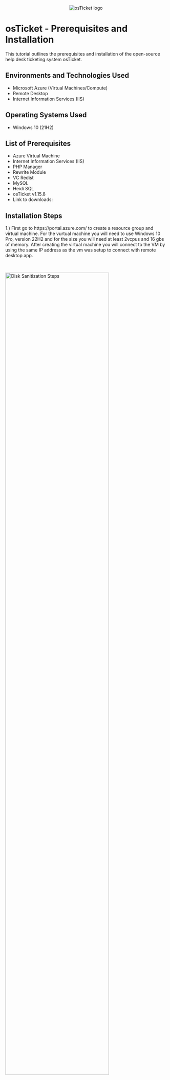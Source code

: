 <p align="center">
<img src="https://i.imgur.com/Clzj7Xs.png" alt="osTicket logo"/>
</p>

<h1>osTicket - Prerequisites and Installation</h1>
This tutorial outlines the prerequisites and installation of the open-source help desk ticketing system osTicket.<br />



<h2>Environments and Technologies Used</h2>

- Microsoft Azure (Virtual Machines/Compute)
- Remote Desktop
- Internet Information Services (IIS)

<h2>Operating Systems Used </h2>

- Windows 10</b> (21H2)

<h2>List of Prerequisites</h2>

- Azure Virtual Machine
- Internet Information Services (IIS)
- PHP Manager
- Rewrite Module
- VC Redist
- MySQL
- Heidi SQL
- osTicket v1.15.8
- Link to downloads:

<h2>Installation Steps</h2>
1.) First go to https://portal.azure.com/ to create a resource group and virtual machine.
For the vurtual machine you will need to use Windows 10 Pro, version 22H2 and for the size you will need at least 2vcpus and 16 gbs of memory.
After creating the virtual machine you will connect to the VM by using the same IP address as the vm was setup to connect with remote desktop app.
</p>
<br />

<p>
  
<p>

  
  <img src="https://github.com/CynthiaBrady/osticket-prereqs/assets/160746865/52c26df6-a890-4068-9177-3cf6b5946b7a" height="80%" width="80%" alt="Disk Sanitization Steps"/>
</p>
 <img src="https://github.com/CynthiaBrady/osticket-prereqs/assets/160746865/4798867e-b47e-42ae-b5e0-17eaa74b626e" height="80%" width="80%" alt="Disk Sanitization Steps"/> 

</p>




<p>


 


  <img src="https://github.com/CynthiaBrady/osticket-prereqs/assets/160746865/7f11d9d3-9fa6-44e6-92a0-563dc37aa441" height="80%" width="80%" alt="Disk Sanitization Steps"/>
</p>
<p>

  2.)After pasting the IP address in remote desktop log in with the user name and password that you used when you created your VM.  </p>
<br />

<p>

  
  <img src="https://github.com/CynthiaBrady/osticket-prereqs/assets/160746865/dd081a73-13a6-4de0-b590-ad259e89403d" height="80%" width="80%" alt="Disk Sanitization Steps"/>
</p>
<p>
3.) Once logged in the VM go to start menu, click run and type in control panel.  
</p>
<br />

<p>
<img src="https://github.com/CynthiaBrady/osticket-prereqs/assets/160746865/2085ba05-1b14-40eb-bd22-a4fa9bea5e55" height=" height="80%" width="80%" alt="Disk Sanitization Steps"/>
</p>
<p>
4.) From control panel click on programs. 
</p>
<br />


<img src="https://github.com/CynthiaBrady/osticket-prereqs/assets/160746865/bd5bac3a-28da-454e-aca1-4045a2b98637" height="80%" width="80%" alt="Disk Sanitization Steps"/>
</p>
<p>
5.) In programs you will click on Window features on or off.
</p>
<br />


<img src="https://github.com/CynthiaBrady/osticket-prereqs/assets/160746865/4def1848-cc74-4879-824e-7ea73503052f" height="80%" width="80%" alt="Disk Sanitization Steps"/>
</p>
<p>
6.)You will Install/Enable in Windows with CGI and Common HTTP Features.
 
-World Wide Web Services->Application Development Features->
  
 - [X]CGI
  
 - [X]Common HTTP Features (make sure all features are selected.)
</p>
<br />


<img src="https://github.com/CynthiaBrady/osticket-prereqs/assets/160746865/d266cc7b-d624-441c-ad61-509cc5e88fc2" height="80%" width="80%" alt="Disk Sanitization Steps"/>
</p>
<p>

</p>
<br />

<img src="https://github.com/CynthiaBrady/osticket-prereqs/assets/160746865/774b678b-8668-4b4a-a232-3ca8b8aa05fc" height="80%" width="80%" alt="Disk Sanitization Steps"/>
</p>
<p>
7.)To make sure ISS is installed you can open a web brower and type in 127.0.0.1 and the page should look like this. 
</p>
<br />

</p>
<br />


<img src="https://github.com/CynthiaBrady/osticket-prereqs/assets/160746865/5d16c692-1953-4a8f-9171-7d03a7f83e49" height="80%" width="80%" alt="Disk Sanitization Steps"/>
</p>
<p>
8.)From the Installation Files,download and install PHP Mananger for IIS (PHPManagerForIIS_V1/5.0.msi) To install go through the wizard install and complete the install. 
 
9.)From the Intallation Files, download Rewrite Module(rewrite_en-US.msi) right click and install.

10.)Create a folder in the C Drive named PHP

11.)From the Installation Files,download and PHP 7.3.8 (php-7.3.8-nts-Win32-VC15-X86.zip) and unzip the contents into C:\PHP

!! ATTENTION!! if this appears,close to "keep" the file:


<img src="https://github.com/CynthiaBrady/osticket-prereqs/assets/160746865/ff46864c-9eeb-4247-a41c-9033115f3ef1" height="80%" width="80%" alt="Disk Sanitization Steps"/>
</p>
<p>
12.)Once downloaded then you right click on the file and click extract all into folder PHP folder on the C drive.
</p>
<br />

</p>
<br />

<img src="https://github.com/CynthiaBrady/osticket-prereqs/assets/160746865/426a411e-4ea8-469b-aff4-688a02e4fee6" height="80%" width="80%" alt="Disk Sanitization Steps"/>
</p>
<p>
13.From the installation files download and intall VC_redist.x86.exe. Right click and go through the wizard.
</p>
<br />

14.From the intallation files download and install MySQL 5.5.62 (mysql-5.5.62-win32.msi)
  
   Run the setup wizard: Typical Setup->Launch Configuration Wizard ( after install) ->Standard Configuration->
   
<img src="https://github.com/CynthiaBrady/osticket-prereqs/assets/160746865/63b46af3-160a-460e-bb5d-cd8dd06bc9b8" height="80%" width="80%" alt="Disk Sanitization Steps"/>
</p>
<p>

  
</p>
<br />


<img src="https://github.com/CynthiaBrady/osticket-prereqs/assets/160746865/c2517379-def7-4f4c-8d90-a4316d513aa6" height="80%" width="80%" alt="Disk Sanitization Steps"/>
</p>
<p>

</p>
<br />


</p>
<br />

Make a new root password: Password1
</p>
<p>
<img src="https://github.com/CynthiaBrady/osticket-prereqs/assets/160746865/613026cf-b242-465d-ad85-9ba9850a343b" height="80%" width="80%" alt="Disk Sanitization Steps"/>
</p>
<p>
Execute the process to the next page.
</p>
<br />


<img src="https://github.com/CynthiaBrady/osticket-prereqs/assets/160746865/36968d80-da5f-4be5-9134-21a415ffce7e" height="80%" width="80%" alt="Disk Sanitization Steps"/>
</p>
<p>
15. After all files are installed go to search bar and type IIS and right click IIS to run as administrator. The progarm page should look this. 
</p>
<br />


<img src="https://github.com/CynthiaBrady/osticket-prereqs/assets/160746865/152a884c-eca5-4cac-be13-cc642d91d05f" height="80%" width="80%" alt="Disk Sanitization Steps"/>
</p>
<p>
16. To register PHP double click on PHP Manager.
</p>
<br />


<img src="https://github.com/CynthiaBrady/osticket-prereqs/assets/160746865/6b45fa51-dec9-4875-b98f-99c232e74eb7" height="80%" width="80%" alt="Disk Sanitization Steps"/>
</p>
<p>
17.Click on Register new PHP version. 
</p>
<br />


<img src="https://github.com/CynthiaBrady/osticket-prereqs/assets/160746865/93d541f5-ea4a-45f9-b108-846c446987dc" height="80%" width="80%" alt="Disk Sanitization Steps"/>
</p>
<p>
18. Go to C Drive -> PHP -> click on PHP-cgi file. 
</p>
<br />


<img src="https://github.com/CynthiaBrady/osticket-prereqs/assets/160746865/51acac5d-3ecf-4efb-9028-f02b6f4fb943" height="80%" width="80%" alt="Disk Sanitization Steps"/>
</p>
<p>

</p>
<br />


<img src="https://github.com/CynthiaBrady/osticket-prereqs/assets/160746865/78bda78f-2c6c-418d-a2d4-055557cccdb8k" height="80%" width="80%" alt="Disk Sanitization Steps"/>
</p>
<p>
19.) Restart ISS server
</p>
<br />
  
  
<img src="https://github.com/CynthiaBrady/osticket-prereqs/assets/160746865/b90b01db-1fc5-4203-b47c-f85b47030f48" height="80%" width="80%" alt="Disk Sanitization Steps"/>
</p>
<p>
20.Download and Install osTicket v1.15.8- from installation Files.
  
  -Exract and copy the "upload" folder into the c:\inetpub\wwwroot
 
  -withen c:\inetpub\root, Rename "upload"to "osTicket"

  Reload IIS again.
</p>
<br />  
  
21.On IIS go to sites -> Default -> osTicket -On the right,click "Browser *:80"
</p>
<br />      
    
<img src="https://github.com/CynthiaBrady/osticket-prereqs/assets/160746865/364ea0a2-3392-4f72-97b5-7ba23f85a66c" height="80%" width="80%" alt="Disk Sanitization Steps"/>
</p>
<p>
22. You should see a page like this and that means osTicket is working. 

  Some extensions are not enabled,
</p>
<br />      
    
  
<img src="https://github.com/CynthiaBrady/osticket-prereqs/assets/160746865/2b2b3ef5-07e6-4ba3-a8e0-a665c92edb52" height="80%" width="80%" alt="Disk Sanitization Steps"/>
</p>
<p>
23. To enable the extenstions- Go back to IIS,sites->Default->osTicket-Double click PHP manager- Click "Enable or disable an extension"

   
</p>
<br />      
        
<img src="https://github.com/CynthiaBrady/osticket-prereqs/assets/160746865/b6b902b8-a1a0-4b24-a446-458386543729" height="80%" width="80%" alt="Disk Sanitization Steps"/>
</p>
<p>

<br />      
          
  
<img src="https://github.com/CynthiaBrady/osticket-prereqs/assets/160746865/b044645a-681d-40f8-85d5-ffe1c73f932c" height="80%" width="80%" alt="Disk Sanitization Steps"/>
</p>
<p>
24. Enable all three extensions:
 
  -Enable: php-imap.dll
  
  -Enable: php_intl.dll
 
  -Enable: php_opcache.dll

  Refresh the osTicket site in your browse,observe the changes
</p>
<br />        
  
  
<img src="https://github.com/CynthiaBrady/osticket-prereqs/assets/160746865/402cf2ee-8afd-4836-be36-635e71670b86" height="80%" width="80%" alt="Disk Sanitization Steps"/>
</p>
<p>

</p>
<br />          
  
<img src="https://github.com/CynthiaBrady/osticket-prereqs/assets/160746865/b660b284-3928-42ca-bcee-96bdb94c5ea0" height="80%" width="80%" alt="Disk Sanitization Steps"/>
</p>
<p>
25. After extensions are enabled in ISS we will go to rename one of the files in osTicket folder. 
  
  Open up C;\inetpub\wwwroot\osTicket\osticket\include\ost-config.php and rename the ost-sampleconfig.php to ost-config.php
</p>
<br />          
  
  
<img src="https://github.com/CynthiaBrady/osticket-prereqs/assets/160746865/430bb161-b1af-43c9-9ee9-46fc05c6509f" height="80%" width="80%" alt="Disk Sanitization Steps"/>
</p>
<p
</p>
<br />            
  
  <img src="https://github.com/CynthiaBrady/osticket-prereqs/assets/160746865/1e5b08cc-6674-46ff-9409-717e9058803f" height="80%" width="80%" alt="Disk Sanitization Steps"/>
</p>
<p>
26. Now we are going to assign permissions right click, the file and go to properties.
  
  Then click on security,click on advance. 
  
</p>
<br />              
  
<img src="https://github.com/CynthiaBrady/osticket-prereqs/assets/160746865/46f65f8b-b73a-48ac-823b-b9f33df03b1a)"/>
</p>
<p>
27. Click on disable inheritance. 
</p>
<br />                
  
<img src="https://github.com/CynthiaBrady/osticket-prereqs/assets/160746865/006d4462-4dcf-43b5-bd42-73128f10607e"/>
</p>
<p>
28.Remove all inherited permissions from this object.
</p>
<br />                


<img src="https://github.com/CynthiaBrady/osticket-prereqs/assets/160746865/11df3a86-2688-4698-907f-f1747aeb2389"/>
</p>
<p>
29. Click add to add permissions. 
</p>
<br />                


<img src="https://github.com/CynthiaBrady/osticket-prereqs/assets/160746865/d914a294-d4ad-41a7-8d9c-9b4b3d7ccca3"/>
</p>
<p>
30. Select a principal and type in "Everyone" in the box. 
</p>
<br />                

<img src="https://github.com/CynthiaBrady/osticket-prereqs/assets/160746865/3ee9cea6-78bf-4d41-bb1f-5e4f6144dd63"/>
</p>
<p>
31.Click on Full Control so all the boxes are checked.
</p>
<br />                


<img src="https://github.com/CynthiaBrady/osticket-prereqs/assets/160746865/b3875262-2657-46b2-98d4-307cc46f9a06"/>
</p>
<p>
32.Click and apply.
</p>
<br />                


<img src="https://github.com/CynthiaBrady/osticket-prereqs/assets/160746865/a47720d3-7ea5-4a35-a92c-71a817e3aeef"/>
</p>
<p>
33.Now go over to the osTicket setup page and (click continue). Fill out the Systems settings and Admin User. Don't forget your chosen password.

  - Name HelpDesk

- Default email (receives email from customers)

34. To set up the database setting at the bottom of the page we need to download and install HeidiSQL from the installation files. 



</p>
<br />                


<img src="https://github.com/CynthiaBrady/osticket-prereqs/assets/160746865/ee2cae1b-a7df-4961-af88-7006111fc587"/>
</p>
<p>
35.Once the program is open we will create a new connection to the database. 
</p>
<br />                


<img src="https://github.com/CynthiaBrady/osticket-prereqs/assets/160746865/2bb124bf-ce31-4a30-820d-9101ffa59845"/>
</p>
<p>
36. For the username use root and for the password use Password1.
</p>
<br />                


<img src="https://github.com/CynthiaBrady/osticket-prereqs/assets/160746865/56fb426f-ec1f-41a0-ba61-cdf941571816"/>
</p>
<p>
37.Connected to the session and now we can go back to the finish setting up Database setting. In the Database Settings type in root for the username and Password1 for the password.
  
  Now we are going to create a new database in HiediSQL.

  Right click on "Unnamed" select "create new" then select "database'. 

  
</p>
<br />                


<img src="https://github.com/CynthiaBrady/osticket-prereqs/assets/160746865/f0b1c240-39b6-47e1-a4a7-acab53d4f6c1"/>
</p>
<p>

</p>
<br />                

 Name the new database osTicket 


<img src="https://github.com/CynthiaBrady/osticket-prereqs/assets/160746865/a3231ec9-dd90-45b4-a030-2c50c5fddada" height="80%" width="80%" alt="Disk Sanitization Steps"/>
</p>
<p>

 Go back to osTicket browser and type in osTicket in the MySQL Database box. 
 
  <img src="https://github.com/CynthiaBrady/osticket-prereqs/assets/160746865/a30cae90-8b72-49e4-bba7-56a396237f5b" height="80%" width="80%" alt="Disk Sanitization Steps"/>

  
</p>
<br />              

38. You should be able to click intall now and should intall osTicket. 
</p>
<br />              


<img src="https://github.com/CynthiaBrady/osticket-prereqs/assets/160746865/0cf0ff62-a789-44e7-82ab-fec99824889b" height="80%" width="80%" alt="Disk Sanitization Steps"/>
</p>
<p>
42. The last step is to clean up. We are going to delete the setup folder only. 
  Go to C:\inetpub\wwwroot\osTicket\setup and only delete setup folder. 
 
  From there go to the include folder to ost-config.php to set the permissions back to "Read" only. 
</p>
<br />              


<img src="https://github.com/CynthiaBrady/osticket-prereqs/assets/160746865/d2c25227-e7a6-4f7e-8ae6-3afd26c16c2b" height="80%" width="80%" alt="Disk Sanitization Steps"/>
</p>
<p>

</p>
<br />              

<img src="https://github.com/CynthiaBrady/osticket-prereqs/assets/160746865/b51bb9a8-6e39-4a93-9667-89be0d816267" height="80%" width="80%" alt="Disk Sanitization Steps"/>

<img src="https://github.com/CynthiaBrady/osticket-prereqs/assets/160746865/ee577375-b067-4063-9f00-0aa53caaf52c" height="80%" width="80%" alt="Disk Sanitization Steps"/>
</p>
<p>
43. After the permissons are set then we can test the osTicket by logining in.
</p>
<br />              


<img src="https://github.com/CynthiaBrady/osticket-prereqs/assets/160746865/46b3a8b4-d8dc-4af0-91e7-66894f9e31aa" height="80%" width="80%" alt="Disk Sanitization Steps"/>
</p>
<p>
44. You have now installed and setup osTicket!
</p>
<br />              


<img src="https://github.com/CynthiaBrady/osticket-prereqs/assets/160746865/64a3a309-0584-401c-ac75-db64e9149c41" height="80%" width="80%" alt="Disk Sanitization Steps"/>
</p>



<img src="https://github.com/CynthiaBrady/osticket-prereqs/assets/160746865/46b3a8b4-d8dc-4af0-91e7-66894f9e31aa" height="80%" width="80%" alt="Disk Sanitization Steps"/>
</p>









